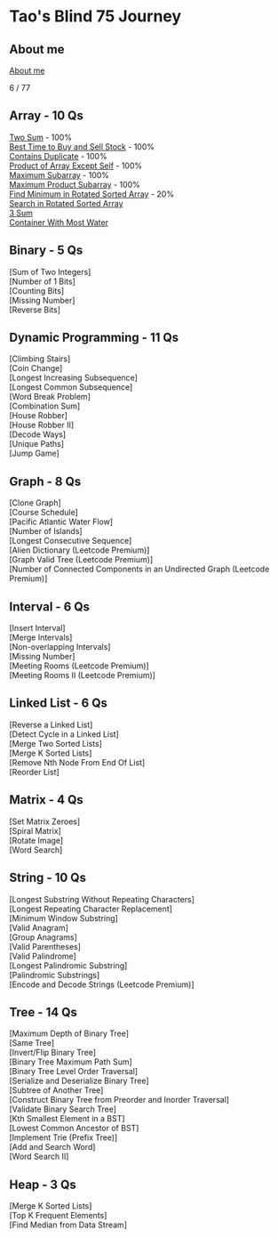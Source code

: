 # Tao's Blind 75 Journey

## About me
[About me](about.md)

6 / 77

## Array - 10 Qs
[Two Sum](twoSum.md) - 100%  
[Best Time to Buy and Sell Stock](bestTimeToBuyAndSellStock.md) - 100%  
[Contains Duplicate](containsDuplicate.md) - 100%  
[Product of Array Except Self](productOfArrayExceptSelf.md) - 100%  
[Maximum Subarray](maximumSubarray.md) - 100%  
[Maximum Product Subarray](maximumProductSubarray.md) - 100%  
[Find Minimum in Rotated Sorted Array](findMinimumInRotatedSortedArray.md) - 20%  
[Search in Rotated Sorted Array](searchInRotatedSortedArray.md)  
[3 Sum](threeSum.md)  
[Container With Most Water](containerWithMostWater.md)  

## Binary - 5 Qs
[Sum of Two Integers]  
[Number of 1 Bits]  
[Counting Bits]  
[Missing Number]  
[Reverse Bits]  

## Dynamic Programming - 11 Qs
[Climbing Stairs]  
[Coin Change]  
[Longest Increasing Subsequence]  
[Longest Common Subsequence]  
[Word Break Problem]  
[Combination Sum]  
[House Robber]  
[House Robber II]  
[Decode Ways]  
[Unique Paths]  
[Jump Game]  

## Graph - 8 Qs
[Clone Graph]  
[Course Schedule]  
[Pacific Atlantic Water Flow]  
[Number of Islands]  
[Longest Consecutive Sequence]  
[Alien Dictionary (Leetcode Premium)]  
[Graph Valid Tree (Leetcode Premium)]  
[Number of Connected Components in an Undirected Graph (Leetcode Premium)]  

## Interval - 6 Qs
[Insert Interval]  
[Merge Intervals]  
[Non-overlapping Intervals]  
[Missing Number]  
[Meeting Rooms (Leetcode Premium)]  
[Meeting Rooms II (Leetcode Premium)]  

## Linked List - 6 Qs
[Reverse a Linked List]  
[Detect Cycle in a Linked List]  
[Merge Two Sorted Lists]  
[Merge K Sorted Lists]  
[Remove Nth Node From End Of List]  
[Reorder List]  

## Matrix - 4 Qs
[Set Matrix Zeroes]  
[Spiral Matrix]  
[Rotate Image]  
[Word Search]  

## String - 10 Qs
[Longest Substring Without Repeating Characters]  
[Longest Repeating Character Replacement]  
[Minimum Window Substring]  
[Valid Anagram]  
[Group Anagrams]  
[Valid Parentheses]  
[Valid Palindrome]  
[Longest Palindromic Substring]  
[Palindromic Substrings]  
[Encode and Decode Strings (Leetcode Premium)]  

## Tree - 14 Qs
[Maximum Depth of Binary Tree]  
[Same Tree]  
[Invert/Flip Binary Tree]  
[Binary Tree Maximum Path Sum]  
[Binary Tree Level Order Traversal]  
[Serialize and Deserialize Binary Tree]  
[Subtree of Another Tree]  
[Construct Binary Tree from Preorder and Inorder Traversal]  
[Validate Binary Search Tree]  
[Kth Smallest Element in a BST]  
[Lowest Common Ancestor of BST]  
[Implement Trie (Prefix Tree)]  
[Add and Search Word]  
[Word Search II]  

## Heap - 3 Qs
[Merge K Sorted Lists]  
[Top K Frequent Elements]  
[Find Median from Data Stream]  